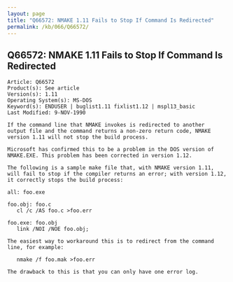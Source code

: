 ```yaml
---
layout: page
title: "Q66572: NMAKE 1.11 Fails to Stop If Command Is Redirected"
permalink: /kb/066/Q66572/
---
```


## Q66572: NMAKE 1.11 Fails to Stop If Command Is Redirected

	Article: Q66572
	Product(s): See article
	Version(s): 1.11
	Operating System(s): MS-DOS
	Keyword(s): ENDUSER | buglist1.11 fixlist1.12 | mspl13_basic
	Last Modified: 9-NOV-1990
	
	If the command line that NMAKE invokes is redirected to another
	output file and the command returns a non-zero return code, NMAKE
	version 1.11 will not stop the build process.
	
	Microsoft has confirmed this to be a problem in the DOS version of
	NMAKE.EXE. This problem has been corrected in version 1.12.
	
	The following is a sample make file that, with NMAKE version 1.11,
	will fail to stop if the compiler returns an error; with version 1.12,
	it correctly stops the build process:
	
	all: foo.exe
	
	foo.obj: foo.c
	   cl /c /AS foo.c >foo.err
	
	foo.exe: foo.obj
	   link /NOI /NOE foo.obj;
	
	The easiest way to workaround this is to redirect from the command
	line, for example:
	
	   nmake /f foo.mak >foo.err
	
	The drawback to this is that you can only have one error log.
